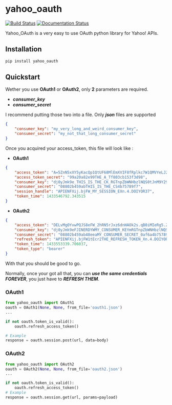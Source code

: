 # yahoo_oauth

[![Build Status](https://travis-ci.org/josuebrunel/yahoo-oauth.svg?branch=master)](https://travis-ci.org/josuebrunel/yahoo-oauth)
[![Documentation Status](https://readthedocs.org/projects/yahoo-oauth/badge/?version=latest)](https://readthedocs.org/projects/yahoo-oauth/?badge=latest)

Yahoo_OAuth is a very easy to use OAuth python library for Yahoo! APIs. 

## Installation

```python
pip install yahoo_oauth
```

## Quickstart

Wether you use **OAuth1** or **OAuth2**, only **2** parameters are required.

* ___consumer_key___ 
* ___consumer_secret___

I recommend putting those two into a file. Only ***json*** files are supported 

```json
{
    "consumer_key": "my_very_long_and_weird_consumer_key",
    "consumer_secret": "my_not_that_long_consumer_secret"
}
```

Once you acquired your access_token, this file will look like :

* **OAuth1**

```json
{
    "access_token": "A=5ZnN5xXY5yKacQp1QtUF68MlEmXVIF8fRplkc7W1QMVYeLJ2DdBmNyH7SxVgUbAjdv5edCnk_DEUbfr6GpqezsSAuE9h36wfh.J45twIo1sA.bqMk7Bta6IisI9z1_h8D0QZzWYmjybxlQcuNgd7TY4nJuu_Afj_8ED787BQbjg6OqRotV.eM4_YyBCjP1K8G6rG44iX2PGNj.JSEJrocgvglABkTTVA_8t.JoLH7NHSgxCQXhakBsk3_K.6Rkgm_Nkc7.ZD02pYy3dJAfBh1fFvtrCwIOqDIplri305dZ1UY430X6SfPnZIFJNiTWkMH8_QRhcnfizG5TZugN_.0ib2VnnUzspeFT0_86p6WMP3uFOLYXspdEOryhSJwFJ3AHZN9n.t8euRQOxanpsvw5M5ffBs6P0dI5FijGw3fibbqoheJOSUE_BRUNEL_KOUKAJSsJCH(^_^)JHllHmJUptK9k5ifiqJOpTbodnW8EsyyNhthDOusv5Bp6142mvCPnC7HX7PkTodHqfgVyAUOvOqSsqMGyc65OY8roLORKpUWObw9bjd8YsU40jwSaGZtWmvVhYV9RxUA779bRuE1k0BL_fvXQ_tlZnxPhtIFBB64szQ9AwA9HT_nZKq8q1rOfUcBIZJ7Zu1jwpZUAOkHsfmHWCW2gK8BC4wjk0WuJg95FpZ2z741mhRcdma2bVYpdh3k2DdaBVYRTDT36Q4SBtreb_GNi1Mctg.RhSqopCTTvW4jjXAkt2SHnscUi37v0yo4JVex0cnVmVTFL7TRl1JMLl9jt0XmaLaKuS4nhR4A--", 
    "access_token_secret": "99a20a82e99THE_A_Tf803cb153f3d98", 
    "consumer_key": "dj0yJmk9e_THIS_IS_THE_CK_RGTnpZbWNHbzlNQS0tJnM9Y29uc3VtZXJzZWNyZXQmeD1iNQ--", 
    "consumer_secret": "08802b459abTHIS_IS_THE_CS4b75789f7", 
    "session_handle": "APIENFXij.bjFW_MY_SESSION_EXn.4.DOIYOR37", 
    "token_time": 1433546792.343515
}
```

* **OAuth2**

```json
{
    "access_token": "DELvMgOYvwPQJS8eFW_2hRN5rJxz6dnHAOk2s.qB0iMIeRg5.ZpW3xZF0p8CABLjZ2gfNdE602dCN2wTHdGHHLtChF3ls9BUuZ1QDdqIVq.yWclfweleyZSq6dAzlPEHiskWmfItjHK5VERY_LONG_ACCESS_TOKEN_oyyD4cIKvdNJsJ9k779mAUqN02_5ugBeDfCLebqjL8uVuunObew0ERa2MxE6jywNY0TTCe9W0nqTd6n0lKoN4PSP1Dw_Ifwx6enGuhUUAhhpa7nNMyhNy_pe6PfDf7IJ5gbkdtw3mD1o2T218ZTV0owdrKDLSF9oZrNvZ75xDlqaaI5yeW_.L63zk11PjsWUd5K8LGhWSTgRbyhffCDBcqVwTYEqHwCyVqHX4z2kgHhGsc0ies6WMG33kSw5Cgun0fnPbdDuHBgQziXU.GMv4hIDoIDMSLGpzpcpkyx4GS1CC_RUQwKxLilR3MQy7X2gI3cJA4lhRPlXEOdhS5HIQiQTgMWO9nWt7.RR7XtXVg-",
    "consumer_key": "dj0yJmk9eFJINERDYWMY_CONSUMER_KEYmRGTnpZbWNHbzlNQS0tJnM9Y29uc3VtZXJzZWNyZXQmeD1iNQ--",
    "consumer_secret": "08802b459ab48eeaMY_CONSUMER_SECRET_0af6a4b75789f7",
    "refresh_token": "APIENFXij.bjFW1tEcr2THE_REFRESH_TOKEN_Xn.4.DOIYOR37",
    "token_time": 1433553339.706037,
    "token_type": "bearer"
}
```

With that you should be good to go.

Normally, once your got all that, you can ***use the same credentials FOREVER***, you just have to ***REFRESH THEM***. 

### OAuth1

```python
from yahoo_oauth import OAuth1
oauth = OAuth1(None, None, from_file='oauth1.json')
...

if not oauth.token_is_valid():
    oauth.refresh_access_token()

# Example
response = oauth.session.post(url, data=body)
```

### OAuth2

```python
from yahoo_oauth import OAuth2
oauth = OAuth2(None, None, from_file='oauth2.json')
...

if not oauth.token_is_valid():
    oauth.refresh_access_token()
# Example
response = oauth.session.get(url, params=payload)
```


